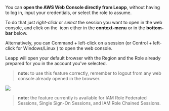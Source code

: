 You can **open the AWS Web Console directly from Leapp**, without having to log in, input your credentials, or select the role to assume.

To do that just *right-click* or *select* the session you want to open in the web console, and click on the <img src="../../images/built-in-features/opening.png" alt="" title=""> icon either in the **context-menu** or in the **bottom-bar** below.

Alternatively, you can Command + left-click on a session (or Control + left-click for Windows/Linux ) to open the web console.

Leapp will open your default browser with the Region and the Role already prepared for you in the account you've selected.

> **note:** to use this feature correctly, remember to logout from any web console already opened in the browser.

![](../../images/built-in-features/opening-screen.png?style=smaller-img)

> **note:** the feature currently is available for IAM Role Federated Sessions, Single Sign-On Sessions, and IAM Role Chained Sessions.
